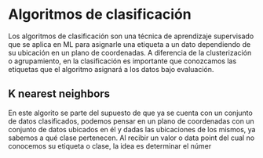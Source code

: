 # Algoritmos de clasificación
Los algoritmos de clasificación son una técnica de aprendizaje supervisado que se aplica en ML para asignarle una etiqueta a un dato dependiendo de su ubicación en un plano de coordenadas.
A diferencia de la clusterización o agrupamiento, en la clasificación es importante que conozcamos las etiquetas que el algoritmo asignará a los datos bajo evaluación.

## K nearest neighbors
En este algorito se parte del supuesto de que ya se cuenta con un conjunto de datos clasificados, podemos pensar en un plano de coordenadas con un conjunto de datos ubicados en él y dadas las ubicaciones de los mismos, ya sabemos a qué clase pertenecen.
Al recibir un valor o data point del cual no conocemos su etiqueta o clase, la idea es determinar el númer
<!--stackedit_data:
eyJoaXN0b3J5IjpbLTExNjc2MTgzMzksLTU5MDcwMDI4MCwxNT
UxODQ1NDg2LDEwOTE0NTczODIsLTIwODg3NDY2MTJdfQ==
-->